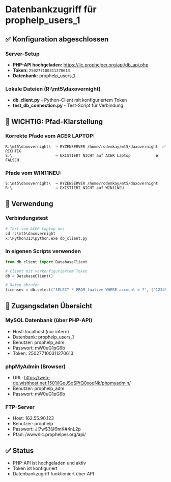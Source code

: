 # Datenbankzugriff für prophelp_users_1

## ✅ Konfiguration abgeschlossen

### Server-Setup
- **PHP-API hochgeladen:** https://lic.prophelper.org/api/db_api.php
- **Token:** `250277100311270613`
- **Datenbank:** prophelp_users_1

### Lokale Dateien (R:\mt5\daxovernight)
- **db_client.py** - Python-Client mit konfiguriertem Token
- **test_db_connection.py** - Test-Script für Verbindung

## 📍 WICHTIG: Pfad-Klarstellung

### Korrekte Pfade vom ACER LAPTOP:
```
R:\mt5\daxovernight\  → RYZENSERVER /home/rodemkay/mt5/daxovernight  ✅ RICHTIG
S:\                   → EXISTIERT NICHT auf ACER Laptop           ❌ FALSCH
```

### Pfade vom WIN11NEU:
```
S:\mt5\daxovernight\  → RYZENSERVER /home/rodemkay/mt5/daxovernight
R:\                   → EXISTIERT NICHT auf WIN11NEU
```

## 🔧 Verwendung

### Verbindungstest
```python
# Test vom ACER Laptop aus
cd r:\mt5\daxovernight
x:\Python313\python.exe db_client.py
```

### In eigenen Scripts verwenden
```python
from db_client import DatabaseClient

# Client mit vorkonfiguriertem Token
db = DatabaseClient()

# Daten abrufen
licenses = db.select("SELECT * FROM lnative WHERE account = ?", ['12345'])
```

## 📝 Zugangsdaten Übersicht

### MySQL Datenbank (über PHP-API)
- Host: localhost (nur intern)
- Datenbank: prophelp_users_1
- Benutzer: prophelp_adm
- Passwort: mW0uG1pG9b
- Token: 250277100311270613

### phpMyAdmin (Browser)
- URL: https://web-de.wishhost.net:1501/lGoJSoSPtQ0xoqNk/phpmyadmin/
- Benutzer: prophelp_adm
- Passwort: mW0uG1pG9b

### FTP-Server
- Host: 162.55.90.123
- Benutzer: prophelp
- Passwort: J!7w$3@9mK#4nL2p
- Pfad: /www/lic.prophelper.org/api/

## ✅ Status
- PHP-API ist hochgeladen und aktiv
- Token ist konfiguriert
- Datenbankzugriff funktioniert über API
